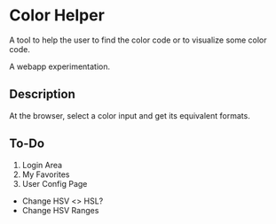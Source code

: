 # Color Helper
A tool to help the user to find the color code or to visualize some color code.

A webapp experimentation.

## Description

At the browser, select a color input and get its equivalent formats.

## To-Do

1) Login Area
2) My Favorites
3) User Config Page
- Change HSV <> HSL?
- Change HSV Ranges